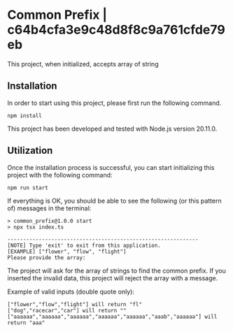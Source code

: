 Common Prefix | c64b4cfa3e9c48d8f8c9a761cfde79eb
==========

This project, when initialized, accepts array of string

## Installation

In order to start using this project, please first run the following command.
```
npm install
```

This project has been developed and tested with Node.js version 20.11.0.

## Utilization

Once the installation process is successful, you can start initializing this project with the following command:
```
npm run start
```

If everything is OK, you should be able to see the following (or this pattern of) messages in the terminal:
```
> common_prefix@1.0.0 start
> npx tsx index.ts

-------------------------------------------------------------
[NOTE] Type 'exit' to exit from this application.
[EXAMPLE] ["flower", "flow", "flight"]
Please provide the array:
```
The project will ask for the array of strings to find the common prefix. If you inserted the invalid data, this project will reject the array with a message.

Example of valid inputs (double quote only):
```
["flower","flow","flight"] will return "fl"
["dog","racecar","car"] will return ""
["aaaaaa","aaaaaa","aaaaaa","aaaaaa","aaaaaa","aaab","aaaaaa"] will return "aaa"
```

